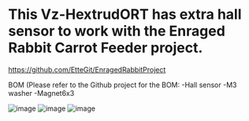 # This Vz-HextrudORT has extra hall sensor to work with the Enraged Rabbit Carrot Feeder project.
https://github.com/EtteGit/EnragedRabbitProject

BOM (Please refer to the Github project for the BOM:
-Hall sensor
-M3 washer
-Magnet6x3

![image](https://user-images.githubusercontent.com/37383368/153696624-44dd35e8-8832-4b95-aa56-9c618d6644f3.png)
![image](https://user-images.githubusercontent.com/37383368/153696655-25e91674-64f2-4a9c-94e4-36b8feeb8694.png)
![image](https://user-images.githubusercontent.com/37383368/153696753-415564df-212c-4401-98cf-0d2914456626.png)

